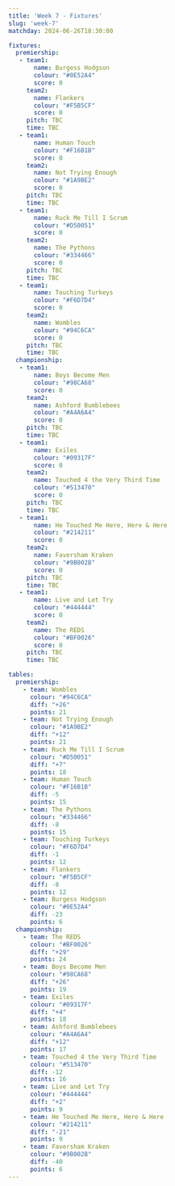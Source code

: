 ```yaml
---
title: 'Week 7 - Fixtures'
slug: 'week-7'
matchday: 2024-06-26T18:30:00

fixtures:
  premiership:
   - team1:
       name: Burgess Hodgson
       colour: "#0E52A4"
       score: 0
     team2:
       name: Flankers
       colour: "#F5B5CF"
       score: 0
     pitch: TBC
     time: TBC
   - team1:
       name: Human Touch
       colour: "#F16B1B"
       score: 0
     team2:
       name: Not Trying Enough
       colour: "#1A9BE2"
       score: 0
     pitch: TBC
     time: TBC
   - team1:
       name: Ruck Me Till I Scrum
       colour: "#D50051"
       score: 0
     team2:
       name: The Pythons
       colour: "#334466"
       score: 0
     pitch: TBC
     time: TBC
   - team1:
       name: Touching Turkeys
       colour: "#F6D7D4"
       score: 0
     team2:
       name: Wombles
       colour: "#94C6CA"
       score: 0
     pitch: TBC
     time: TBC
  championship:
   - team1:
       name: Boys Become Men
       colour: "#98CA68"
       score: 0
     team2:
       name: Ashford Bumblebees
       colour: "#A4A6A4"
       score: 0
     pitch: TBC
     time: TBC
   - team1:
       name: Exiles
       colour: "#09317F"
       score: 0
     team2:
       name: Touched 4 the Very Third Time
       colour: "#513470"
       score: 0
     pitch: TBC
     time: TBC
   - team1:
       name: He Touched Me Here, Here & Here
       colour: "#214211"
       score: 0
     team2:
       name: Faversham Kraken
       colour: "#9B002B"
       score: 0
     pitch: TBC
     time: TBC
   - team1:
       name: Live and Let Try
       colour: "#444444"
       score: 0
     team2:
       name: The REDS
       colour: "#BF0026"
       score: 0
     pitch: TBC
     time: TBC

tables:
  premiership:
    - team: Wombles
      colour: "#94C6CA"
      diff: "+26"
      points: 21
    - team: Not Trying Enough
      colour: "#1A9BE2"
      diff: "+12"
      points: 21
    - team: Ruck Me Till I Scrum
      colour: "#D50051"
      diff: "+7"
      points: 18
    - team: Human Touch
      colour: "#F16B1B"
      diff: -5
      points: 15
    - team: The Pythons
      colour: "#334466"
      diff: -8
      points: 15
    - team: Touching Turkeys
      colour: "#F6D7D4"
      diff: -1
      points: 12
    - team: Flankers
      colour: "#F5B5CF"
      diff: -8
      points: 12
    - team: Burgess Hodgson
      colour: "#0E52A4"
      diff: -23
      points: 6
  championship:
    - team: The REDS
      colour: "#BF0026"
      diff: "+29"
      points: 24
    - team: Boys Become Men
      colour: "#98CA68"
      diff: "+26"
      points: 19
    - team: Exiles
      colour: "#09317F"
      diff: "+4"
      points: 18
    - team: Ashford Bumblebees
      colour: "#A4A6A4"
      diff: "+12"
      points: 17
    - team: Touched 4 the Very Third Time
      colour: "#513470"
      diff: -12
      points: 16
    - team: Live and Let Try
      colour: "#444444"
      diff: "+2"
      points: 9
    - team: He Touched Me Here, Here & Here
      colour: "#214211"
      diff: "-21"
      points: 9
    - team: Faversham Kraken
      colour: "#9B002B"
      diff: -40
      points: 6
---
```


